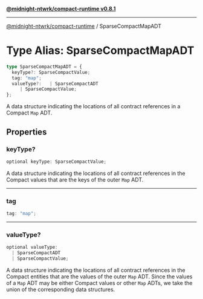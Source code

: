 [**@midnight-ntwrk/compact-runtime v0.8.1**](../README.md)

***

[@midnight-ntwrk/compact-runtime](../globals.md) / SparseCompactMapADT

# Type Alias: SparseCompactMapADT

```ts
type SparseCompactMapADT = {
  keyType?: SparseCompactValue;
  tag: "map";
  valueType?:   | SparseCompactADT
     | SparseCompactValue;
};
```

A data structure indicating the locations of all contract references in a Compact `Map` ADT.

## Properties

### keyType?

```ts
optional keyType: SparseCompactValue;
```

A data structure indicating the locations of all contract references in the Compact values that are the keys of the
outer `Map` ADT.

***

### tag

```ts
tag: "map";
```

***

### valueType?

```ts
optional valueType: 
  | SparseCompactADT
  | SparseCompactValue;
```

A data structure indicating the locations of all contract references in the Compact entities that are the values of the
outer `Map` ADT. Since the values of a `Map` ADT may be either Compact values or other `Map` ADTs, we take the union
of the corresponding data structures.
